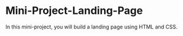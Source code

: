 # Mini-Project-Landing-Page
In this mini-project, you will build a landing page using HTML and CSS.
